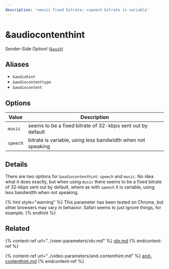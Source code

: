 ```yaml
---
description: '=music fixed bitrate; =speech bitrate is variable'
---
```


# \&audiocontenthint

Sender-Side Option! ([`&push`](../../source-settings/push.md))

## Aliases

* `&audiohint`
* `&audiocontenttype`
* `&audiocontent`

## Options

| Value    | Description                                                 |
| -------- | ----------------------------------------------------------- |
| `music`  | seems to be a fixed bitrate of 32-kbps sent out by default  |
| `speech` | bitrate is variable, using less bandwidth when not speaking |

## Details

There are two options for `&audiocontenthint`: `speech` and `music`. No idea what it does exactly, but when using `music` there seems to be a fixed bitrate of 32-kbps sent out by default, where as with `speech` it is variable, using less bandwidth when not speaking.

{% hint style="warning" %}
This parameter has been tested on Chrome, but other browsers may vary in behavior. Safari seems to just ignore things, for example.
{% endhint %}

## Related

{% content-ref url="../view-parameters/vbr.md" %}
[vbr.md](../view-parameters/vbr.md)
{% endcontent-ref %}

{% content-ref url="../video-parameters/and-contenthint.md" %}
[and-contenthint.md](../video-parameters/and-contenthint.md)
{% endcontent-ref %}
